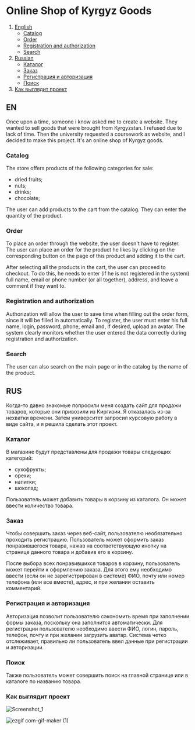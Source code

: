 # Online Shop of Kyrgyz Goods

1. [English](#en)
    - [Catalog](#catalog)
    - [Order](#order)
    - [Registration and authorization](#registration-and-authorization)
    - [Search](#search)
3. [Russian](#rus)
    - [Каталог](#каталог)
    - [Заказ](#заказ)
    - [Регистрация и авторизация](#регистрация-и-авторизация)
    - [Поиск](#поиск)
5. [Как выглядит проект](#как-выглядит-проект)

## EN
Once upon a time, someone i know asked me to create a website. They wanted to sell goods that were brought from Kyrgyzstan. I refused due to lack of time. Then the university requested a coursework as website, and I decided to make this project. It's an online shop of Kyrgyz goods.

### Catalog

The store offers products of the following categories for sale:
- dried fruits;
- nuts;
- drinks;
- chocolate;

The user can add products to the cart from the catalog. They can enter the quantity of the product.

### Order

To place an order through the website, the user doesn't have to register. The user can place an order for the product he likes by clicking on the corresponding button on the page of this product and adding it to the cart.

After selecting all the products in the cart, the user can proceed to checkout. To do this, he needs to enter (if he is not registered in the system) full name, email or phone number (or all together), address, and leave a comment if they want to.

### Registration and authorization

Authorization will allow the user to save time when filling out the order form, since it will be filled in automatically. To register, the user must enter his full name, login, password, phone, email and, if desired, upload an avatar. The system clearly monitors whether the user entered the data correctly during registration and authorization.

### Search

The user can also search on the main page or in the catalog by the name of the product.

## RUS
Когда-то давно знакомые попросили меня создать сайт для продажи товаров, которые они привозили из Киргизии. Я отказалась из-за нехватки времени. Затем университет запросил курсовую работу в виде сайта, и я решила сделать этот проект. 

### Каталог

В магазине будут представлены для продажи товары следующих категорий:
- сухофрукты;
- орехи;
- напитки;
- шоколад;

Пользователь может добавить товары в корзину из каталога. Он может ввести количество товара.

### Заказ

Чтобы совершить заказ через веб-сайт, пользователю необязательно проходить регистрацию. Пользователь может оформить заказ понравившегося товара, нажав на соответствующую кнопку на странице данного товара и добавив его в корзину.

После выбора всех понравившихся товаров в корзину, пользователь может перейти к оформлению заказа. Для этого ему необходимо ввести (если он не зарегистрирован в системе) ФИО, почту или номер телефона (или все вместе), адрес, и при желании оставить комментарий.

### Регистрация и авторизация

Авторизация позволит пользователю сэкономить время при заполнении формы заказа, поскольку она заполнится автоматически. Для регистрации пользователю необходимо ввести ФИО, логин, пароль, телефон, почту и при желании загрузить аватар. Система четко отслеживает, правильно ли пользователь ввел данные при регистрации и авторизации. 

### Поиск

Также пользователь может совершить поиск на главной странице или в каталоге по названию товара.

### Как выглядит проект
![Screenshot_1](https://user-images.githubusercontent.com/71431806/219953161-41e7a7ef-33a7-4281-a8b6-84ba746f4b99.png)

![ezgif com-gif-maker (1)](https://user-images.githubusercontent.com/71431806/219953735-74ad7f68-d8b5-4bf1-b2ab-c82614a032f3.gif)

